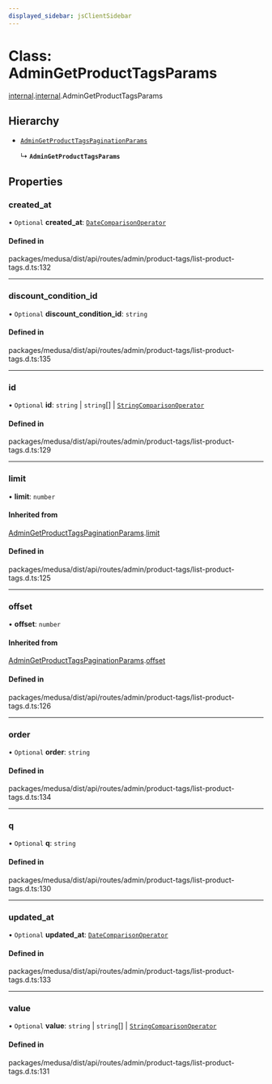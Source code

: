 ```yaml
---
displayed_sidebar: jsClientSidebar
---
```


# Class: AdminGetProductTagsParams

[internal](../modules/internal-8.md).[internal](../modules/internal-8.internal.md).AdminGetProductTagsParams

## Hierarchy

- [`AdminGetProductTagsPaginationParams`](internal-8.internal.AdminGetProductTagsPaginationParams.md)

  ↳ **`AdminGetProductTagsParams`**

## Properties

### created\_at

• `Optional` **created\_at**: [`DateComparisonOperator`](internal-2.DateComparisonOperator.md)

#### Defined in

packages/medusa/dist/api/routes/admin/product-tags/list-product-tags.d.ts:132

___

### discount\_condition\_id

• `Optional` **discount\_condition\_id**: `string`

#### Defined in

packages/medusa/dist/api/routes/admin/product-tags/list-product-tags.d.ts:135

___

### id

• `Optional` **id**: `string` \| `string`[] \| [`StringComparisonOperator`](internal-6.StringComparisonOperator.md)

#### Defined in

packages/medusa/dist/api/routes/admin/product-tags/list-product-tags.d.ts:129

___

### limit

• **limit**: `number`

#### Inherited from

[AdminGetProductTagsPaginationParams](internal-8.internal.AdminGetProductTagsPaginationParams.md).[limit](internal-8.internal.AdminGetProductTagsPaginationParams.md#limit)

#### Defined in

packages/medusa/dist/api/routes/admin/product-tags/list-product-tags.d.ts:125

___

### offset

• **offset**: `number`

#### Inherited from

[AdminGetProductTagsPaginationParams](internal-8.internal.AdminGetProductTagsPaginationParams.md).[offset](internal-8.internal.AdminGetProductTagsPaginationParams.md#offset)

#### Defined in

packages/medusa/dist/api/routes/admin/product-tags/list-product-tags.d.ts:126

___

### order

• `Optional` **order**: `string`

#### Defined in

packages/medusa/dist/api/routes/admin/product-tags/list-product-tags.d.ts:134

___

### q

• `Optional` **q**: `string`

#### Defined in

packages/medusa/dist/api/routes/admin/product-tags/list-product-tags.d.ts:130

___

### updated\_at

• `Optional` **updated\_at**: [`DateComparisonOperator`](internal-2.DateComparisonOperator.md)

#### Defined in

packages/medusa/dist/api/routes/admin/product-tags/list-product-tags.d.ts:133

___

### value

• `Optional` **value**: `string` \| `string`[] \| [`StringComparisonOperator`](internal-6.StringComparisonOperator.md)

#### Defined in

packages/medusa/dist/api/routes/admin/product-tags/list-product-tags.d.ts:131
